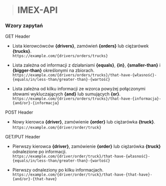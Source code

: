 > # IMEX-API
  
  
### Wzory zapytań

GET Header

* Lista kierowcówców **{drivers}**, zamówień **{orders}** lub ciężarówek **{trucks}**.  
`https://example.com/{drivers/orders/trucks}`  

* Lista zależna od informacji z działaniami **{equals}**, **{in}**, **{smaller-than}** i **{bigger-than}** określonymi na zbiorach.  
`https://example.com/{drivers/orders/trucks}/that-have-{własność}-{equals/in/less-than/greater-than}-{wartość}`

* Lista zależna od kilku informacji ze wzorca powyżej połączonymi słowami wykluczających **{and}** lub sumujących **{or}**.  
`https://example.com/{drivers/orders/trucks}/that-have-{informacja}-{and/or}-{informacja}`

POST Header

* Nowy kierowca **{driver}**, zamówienie **{order}** lub ciężarówka **{truck}**.  
`https://example.com/{driver/order/truck}`

GET/PUT Header

* Pierwszy kierowca **{driver}**, zamówienie **{order}** lub ciężarówka **{truck}** odnalezione po informacji.  
`https://example.com/{driver/order/truck}/that-have-{własność}-{equals/in/less-than/greater-than}-{wartość}`

* Pierwszy odnaleziony po kilku informacjach.  
`https://example.com/{driver/order/truck}/that-have-{that-have}-{and/or}-{that-have}`
